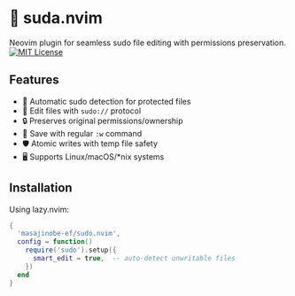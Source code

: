 # 🚀 suda.nvim

Neovim plugin for seamless sudo file editing with permissions preservation.  
[![MIT License](https://img.shields.io/badge/license-MIT-blue.svg)](LICENSE)

## Features

- 🔄 Automatic sudo detection for protected files
- 📝 Edit files with `sudo://` protocol
- 🔒 Preserves original permissions/ownership
- 💾 Save with regular `:w` command
- 🛡️ Atomic writes with temp file safety
- 🖥️ Supports Linux/macOS/\*nix systems

## Installation

Using lazy.nvim:

```lua
{
  'masajinobe-ef/sudo.nvim',
  config = function()
    require('sudo').setup({
      smart_edit = true,  -- auto-detect unwritable files
    })
  end
}
```
